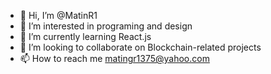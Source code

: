 - 👋 Hi, I’m @MatinR1
- 👀 I’m interested in programing and design
- 🌱 I’m currently learning React.js
- 💞️ I’m looking to collaborate on Blockchain-related projects
- 📫 How to reach me <matingr1375@yahoo.com>

<!---
MatinR1/MatinR1 is a ✨ special ✨ repository because its `README.md` (this file) appears on your GitHub profile.
You can click the Preview link to take a look at your changes.
--->
